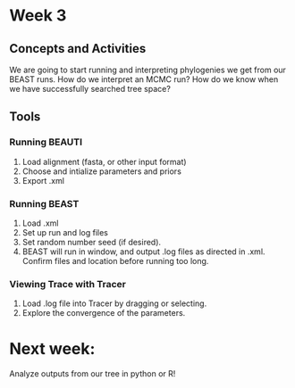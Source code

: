 # Week 3

## Concepts and Activities
We are going to start running and interpreting phylogenies we get from our BEAST runs. How do we interpret an MCMC run? How do we know when we have successfully searched tree space?

## Tools
### Running BEAUTI
1. Load alignment (fasta, or other input format)
2. Choose and intialize parameters and priors
3. Export .xml

### Running BEAST
1. Load .xml
2. Set up run and log files
3. Set random number seed (if desired).
4. BEAST will run in window, and output .log files as directed in .xml. Confirm files and location before running too long.

### Viewing Trace with Tracer
1. Load .log file into Tracer by dragging or selecting.
2. Explore the convergence of the parameters.


# Next week:
Analyze outputs from our tree in python or R!
